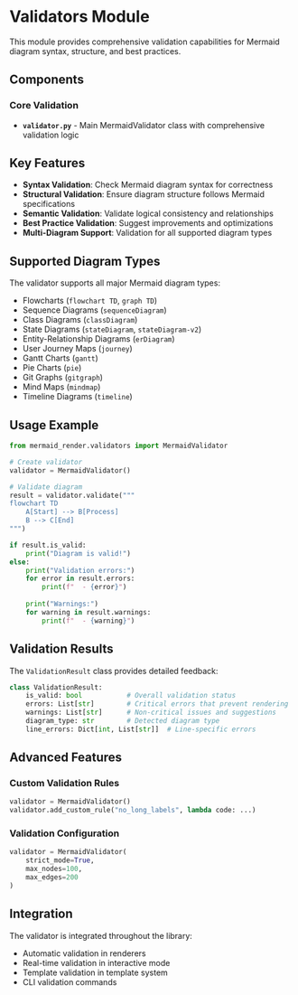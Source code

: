# Validators Module

This module provides comprehensive validation capabilities for Mermaid diagram syntax, structure, and best practices.

## Components

### Core Validation

- **`validator.py`** - Main MermaidValidator class with comprehensive validation logic

## Key Features

- **Syntax Validation**: Check Mermaid diagram syntax for correctness
- **Structural Validation**: Ensure diagram structure follows Mermaid specifications
- **Semantic Validation**: Validate logical consistency and relationships
- **Best Practice Validation**: Suggest improvements and optimizations
- **Multi-Diagram Support**: Validation for all supported diagram types

## Supported Diagram Types

The validator supports all major Mermaid diagram types:

- Flowcharts (`flowchart TD`, `graph TD`)
- Sequence Diagrams (`sequenceDiagram`)
- Class Diagrams (`classDiagram`)
- State Diagrams (`stateDiagram`, `stateDiagram-v2`)
- Entity-Relationship Diagrams (`erDiagram`)
- User Journey Maps (`journey`)
- Gantt Charts (`gantt`)
- Pie Charts (`pie`)
- Git Graphs (`gitgraph`)
- Mind Maps (`mindmap`)
- Timeline Diagrams (`timeline`)

## Usage Example

```python
from mermaid_render.validators import MermaidValidator

# Create validator
validator = MermaidValidator()

# Validate diagram
result = validator.validate("""
flowchart TD
    A[Start] --> B[Process]
    B --> C[End]
""")

if result.is_valid:
    print("Diagram is valid!")
else:
    print("Validation errors:")
    for error in result.errors:
        print(f"  - {error}")
    
    print("Warnings:")
    for warning in result.warnings:
        print(f"  - {warning}")
```

## Validation Results

The `ValidationResult` class provides detailed feedback:

```python
class ValidationResult:
    is_valid: bool           # Overall validation status
    errors: List[str]        # Critical errors that prevent rendering
    warnings: List[str]      # Non-critical issues and suggestions
    diagram_type: str        # Detected diagram type
    line_errors: Dict[int, List[str]]  # Line-specific errors
```

## Advanced Features

### Custom Validation Rules

```python
validator = MermaidValidator()
validator.add_custom_rule("no_long_labels", lambda code: ...)
```

### Validation Configuration

```python
validator = MermaidValidator(
    strict_mode=True,
    max_nodes=100,
    max_edges=200
)
```

## Integration

The validator is integrated throughout the library:

- Automatic validation in renderers
- Real-time validation in interactive mode
- Template validation in template system
- CLI validation commands
